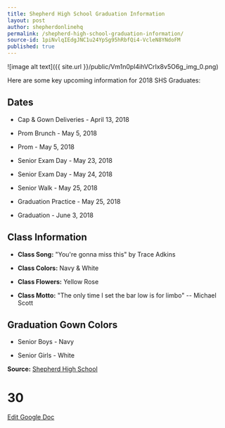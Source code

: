```yaml
---
title: Shepherd High School Graduation Information
layout: post
author: shepherdonlinehq
permalink: /shepherd-high-school-graduation-information/
source-id: 1piNvlqIEdgJNC1u24YpSg95hRbfQi4-VcleN8YNdoFM
published: true
---
```

![image alt text]({{ site.url }}/public/Vm1n0pl4ihVCrIx8v5O6g_img_0.png)

Here are some key upcoming information for 2018 SHS Graduates:

## Dates

* Cap & Gown Deliveries - April 13, 2018

* Prom Brunch - May 5, 2018

* Prom - May 5, 2018

* Senior Exam Day - May 23, 2018

* Senior Exam Day - May 24, 2018

* Senior Walk - May 25, 2018

* Graduation Practice - May 25, 2018

* Graduation - June 3, 2018

## Class Information

* **Class Song:** "You're gonna miss this" by Trace Adkins

* **Class Colors:** Navy & White

* **Class Flowers:** Yellow Rose

* **Class Motto:** "The only time I set the bar low is for limbo" -- Michael Scott

## Graduation Gown Colors

* Senior Boys - Navy

* Senior Girls - White

**Source:** [Shepherd High School](https://www.facebook.com/shepherdmihs/photos/a.228594334002326.1073741828.224111741117252/735377126657375/?type=3&permPage=1&ifg=1)

# 30 #

[Edit Google Doc](https://docs.google.com/document/d/1piNvlqIEdgJNC1u24YpSg95hRbfQi4-VcleN8YNdoFM/edit?usp=sharing)

